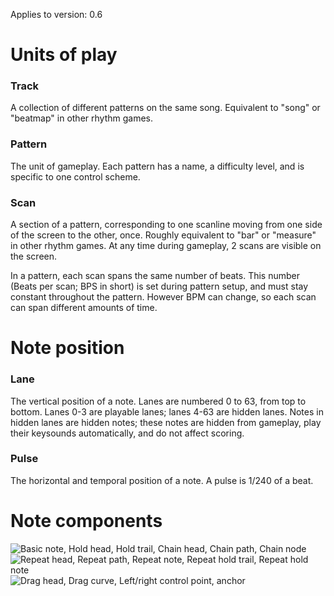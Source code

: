 Applies to version: 0.6

# Units of play
### Track
A collection of different patterns on the same song. Equivalent to "song" or "beatmap" in other rhythm games.

### Pattern
The unit of gameplay. Each pattern has a name, a difficulty level, and is specific to one control scheme.

### Scan
A section of a pattern, corresponding to one scanline moving from one side of the screen to the other, once. Roughly equivalent to "bar" or "measure" in other rhythm games. At any time during gameplay, 2 scans are visible on the screen.

In a pattern, each scan spans the same number of beats. This number (Beats per scan; BPS in short) is set during pattern setup, and must stay constant throughout the pattern. However BPM can change, so each scan can span different amounts of time.

# Note position
### Lane
The vertical position of a note. Lanes are numbered 0 to 63, from top to bottom. Lanes 0-3 are playable lanes; lanes 4-63 are hidden lanes. Notes in hidden lanes are hidden notes; these notes are hidden from gameplay, play their keysounds automatically, and do not affect scoring.

### Pulse
The horizontal and temporal position of a note. A pulse is 1/240 of a beat.

# Note components
![Basic note, Hold head, Hold trail, Chain head, Chain path, Chain node](https://imgur.com/WzyFYkE.png)
![Repeat head, Repeat path, Repeat note, Repeat hold trail, Repeat hold note](https://imgur.com/mbjbTZM.png)
![Drag head, Drag curve, Left/right control point, anchor](https://imgur.com/PcbYdpL.png)
